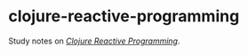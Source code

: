 clojure-reactive-programming
============================

Study notes on [*Clojure Reactive Programming*](https://www.packtpub.com/web-development/clojure-reactive-programming).
